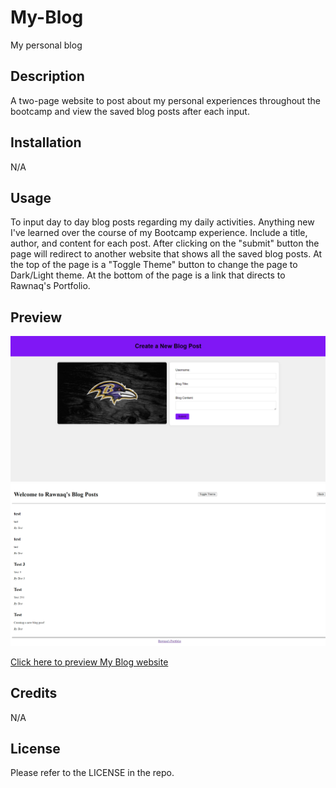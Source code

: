 # My-Blog
My personal blog 

## Description
A two-page website to post about my personal experiences throughout the bootcamp and view the saved blog posts after each input.

## Installation
N/A

## Usage
To input day to day blog posts regarding my daily activities. Anything new I've learned over the course of my Bootcamp experience. Include a title, author, and content for each post. After clicking on the "submit" button the page will redirect to another website that shows all the saved blog posts. At the top of the page is a "Toggle Theme" button to change the page to Dark/Light theme. At the bottom of the page is a link that directs to Rawnaq's Portfolio.

## Preview
![preview of My Blog Landing page](./assets/images/My-Blog-Landing-Page.png)
![preview of My Blog Posts page](./assets/images/My-Blog-Posts-Page.png)

[Click here to preview My Blog website](https://rawnaqk.github.io/My-Blog/)

## Credits
N/A

## License
Please refer to the LICENSE in the repo.
